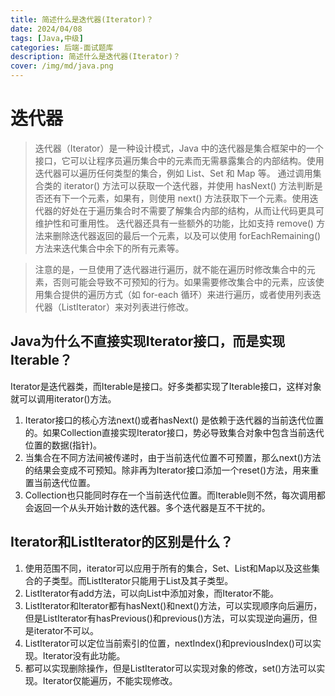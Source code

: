 ```yaml
---
title: 简述什么是迭代器(Iterator)？
date: 2024/04/08
tags: [Java,中级]
categories: 后端-面试题库
description: 简述什么是迭代器(Iterator)？
cover: /img/md/java.png
---
```



# 迭代器
>迭代器（Iterator）是一种设计模式，Java 中的迭代器是集合框架中的一个接口，它可以让程序员遍历集合中的元素而无需暴露集合的内部结构。使用迭代器可以遍历任何类型的集合，例如 List、Set 和 Map 等。
>通过调用集合类的 iterator() 方法可以获取一个迭代器，并使用 hasNext() 方法判断是否还有下一个元素，如果有，则使用 next() 方法获取下一个元素。使用迭代器的好处在于遍历集合时不需要了解集合内部的结构，从而让代码更具可维护性和可重用性。
>迭代器还具有一些额外的功能，比如支持 remove() 方法来删除迭代器返回的最后一个元素，以及可以使用 forEachRemaining() 方法来迭代集合中余下的所有元素等。

>注意的是，一旦使用了迭代器进行遍历，就不能在遍历时修改集合中的元素，否则可能会导致不可预知的行为。如果需要修改集合中的元素，应该使用集合提供的遍历方式（如 for-each 循环）来进行遍历，或者使用列表迭代器（ListIterator）来对列表进行修改。

## Java为什么不直接实现Iterator接口，而是实现Iterable？
Iterator是迭代器类，而Iterable是接口。好多类都实现了Iterable接口，这样对象就可以调用iterator()方法。
1. Iterator接口的核心方法next()或者hasNext() 是依赖于迭代器的当前迭代位置的。如果Collection直接实现Iterator接口，势必导致集合对象中包含当前迭代位置的数据(指针)。
2. 当集合在不同方法间被传递时，由于当前迭代位置不可预置，那么next()方法的结果会变成不可预知。除非再为Iterator接口添加一个reset()方法，用来重置当前迭代位置。
3. Collection也只能同时存在一个当前迭代位置。而Iterable则不然，每次调用都会返回一个从头开始计数的迭代器。多个迭代器是互不干扰的。

## Iterator和ListIterator的区别是什么？
1. 使用范围不同，iterator可以应用于所有的集合，Set、List和Map以及这些集合的子类型。而ListIterator只能用于List及其子类型。
2. ListIterator有add方法，可以向List中添加对象，而Iterator不能。
3. ListIterator和Iterator都有hasNext()和next()方法，可以实现顺序向后遍历，但是ListIterator有hasPrevious()和previous()方法，可以实现逆向遍历，但是iterator不可以。
4. ListIterator可以定位当前索引的位置，nextIndex()和previousIndex()可以实现。Iterator没有此功能。
5. 都可以实现删除操作，但是ListIterator可以实现对象的修改，set()方法可以实现。Iterator仅能遍历，不能实现修改。